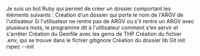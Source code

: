 Je suis un bot Ruby qui permet de créer un dossier comportant les éléments suivants : 
Création d'un dossier qui porte le nom de l'ARGV de l'utilisateur
Si l'utilisateur ne rentre pas de ARGV ou s'il rentre un ARGV avec plusieurs mots, le programme dit à l'utilisateur comment s'en servir et s'arrêter
Création du Gemfile avec les gems de THP
Création du fichier .env, qui se trouve dans le fichier gitignore
Création du dossier lib
Git init
rspec --init
